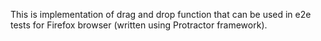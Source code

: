 This is implementation of drag and drop function
that can be used in e2e tests for Firefox browser
(written using Protractor framework).
